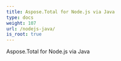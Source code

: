 ```yaml
---
title: Aspose.Total for Node.js via Java
type: docs
weight: 107
url: /nodejs-java/
is_root: true
---
```


Aspose.Total for Node.js via Java

